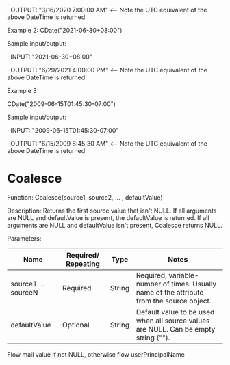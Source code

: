 · OUTPUT: "3/16/2020 7:00:00 AM" <-- Note the UTC equivalent of the above DateTime is returned

Example 2: CDate("2021-06-30+08:00")

Sample input/output:

· INPUT: "2021-06-30+08:00"

· OUTPUT: "6/29/2021 4:00:00 PM" <-- Note the UTC equivalent of the above DateTime is returned

Example 3:

CDate("2009-06-15T01:45:30-07:00")

Sample input/output:

· INPUT: "2009-06-15T01:45:30-07:00"

· OUTPUT: "6/15/2009 8:45:30 AM" <-- Note the UTC equivalent of the above DateTime is returned


# Coalesce

Function: Coalesce(source1, source2, ... , defaultValue)

Description: Returns the first source value that isn't NULL. If all arguments are NULL and defaultValue is present, the defaultValue is returned. If all arguments are NULL and defaultValue isn't present, Coalesce returns NULL.

Parameters:

| Name         | Required/ Repeating | Type   | Notes                                                                 |
|--------------|---------------------|--------|-----------------------------------------------------------------------|
| source1 ... sourceN | Required             | String | Required, variable-number of times. Usually name of the attribute from the source object. |
| defaultValue | Optional              | String | Default value to be used when all source values are NULL. Can be empty string ("").       |

Flow mail value if not NULL, otherwise flow userPrincipalName